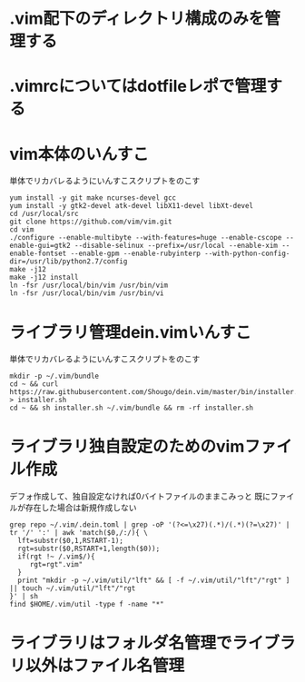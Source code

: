# .vim配下のディレクトリ構成のみを管理する

# .vimrcについてはdotfileレポで管理する

# vim本体のいんすこ

単体でリカバレるようにいんすこスクリプトをのこす

```
yum install -y git make ncurses-devel gcc
yum install -y gtk2-devel atk-devel libX11-devel libXt-devel
cd /usr/local/src
git clone https://github.com/vim/vim.git
cd vim
./configure --enable-multibyte --with-features=huge --enable-cscope --enable-gui=gtk2 --disable-selinux --prefix=/usr/local --enable-xim --enable-fontset --enable-gpm --enable-rubyinterp --with-python-config-dir=/usr/lib/python2.7/config
make -j12
make -j12 install
ln -fsr /usr/local/bin/vim /usr/bin/vim
ln -fsr /usr/local/bin/vim /usr/bin/vi
```

# ライブラリ管理dein.vimいんすこ

単体でリカバレるようにいんすこスクリプトをのこす

```
mkdir -p ~/.vim/bundle
cd ~ && curl https://raw.githubusercontent.com/Shougo/dein.vim/master/bin/installer.sh > installer.sh
cd ~ && sh installer.sh ~/.vim/bundle && rm -rf installer.sh
```

# ライブラリ独自設定のためのvimファイル作成

デフォ作成して、独自設定なければ0バイトファイルのままこみっと
既にファイルが存在した場合は新規作成しない

```
grep repo ~/.vim/.dein.toml | grep -oP '(?<=\x27)(.*)/(.*)(?=\x27)' | tr '/' ':' | awk 'match($0,/:/){ \
  lft=substr($0,1,RSTART-1);
  rgt=substr($0,RSTART+1,length($0));
  if(rgt !~ /.vim$/){
     rgt=rgt".vim"
  }
  print "mkdir -p ~/.vim/util/"lft" && [ -f ~/.vim/util/"lft"/"rgt" ] || touch ~/.vim/util/"lft"/"rgt
}' | sh
find $HOME/.vim/util -type f -name "*"
```

# ライブラリはフォルダ名管理でライブラリ以外はファイル名管理
